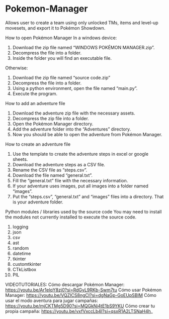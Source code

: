 # Pokemon-Manager
Allows user to create a team using only unlocked TMs, items and level-up movesets, and export it to Pokémon Showdown.

How to open Pokémon Manager
In a windows device:
1.	Download the zip file named “WINDOWS POKÉMON MANAGER.zip”.
2.	Decompress the file into a folder.
3.	Inside the folder you will find an executable file.

Otherwise:
1.	Download the zip file named “source code.zip”
2.	Decompress the file into a folder.
3.	Using a python environment, open the file named “main.py”.
4.	Execute the program.

How to add an adventure file
1.	Download the adventure zip file with the necessary assets.
2.	Decompress the zip file into a folder.
3.	Open the Pokémon Manager directory.
4.	Add the adventure folder into the “Adventures” directory.
5.	Now you should be able to open the adventure from Pokémon Manager.

How to create an adventure file
1.	Use the template to create the adventure steps in excel or google sheets.
2.	Download the adventure steps as a CSV file.
3.	Rename the CSV file as “steps.csv”.
4.	Download the file named “general.txt”.
5.	Fill the “general.txt” file with the necessary information.
6.	If your adventure uses images, put all images into a folder named “images”.
7.	Put the “steps.csv”, “general.txt” and “images” files into a directory. That is your adventure folder.

Python modules / libraries used by the source code
You may need to install the modules not currently installed to execute the source code.
1.	logging
2.	json
3.	csv
4.	ast
5.	random
6.	datetime
7.	tkinter
8.	customtkinter
9.	CTkListbox
10.	PIL

VIDEOTUTORIALES:
Cómo descargar Pokémon Manager:
https://youtu.be/Ar1elqY8zj0?si=RdGyL9RKb-Swm7tu
Cómo usar Pokémon Manager:
https://youtu.be/VQZICS8ngCI?si=dgNaGp-GoEUpSBIM
Cómo usar el modo aventura para jugar campañas:
https://youtu.be/mjCKTMg5D90?si=MQGkNi4tE1bS9YKU
Cómo crear tu propia campaña:
https://youtu.be/vxfVxccLb4I?si=qsxR1A2LTSNaH4h_
